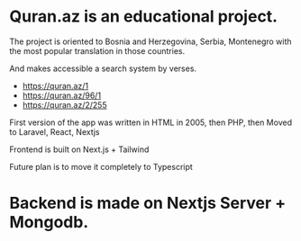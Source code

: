 # Quran.az is an educational project.

The project is oriented to Bosnia and Herzegovina, Serbia, Montenegro with the most popular translation in those countries.

And makes accessible a search system by verses.

- https://quran.az/1
- https://quran.az/96/1
- https://quran.az/2/255

First version of the app was written in HTML in 2005, then PHP, then Moved to Laravel, React, Nextjs

Frontend is built on Next.js + Tailwind

Future plan is to move it completely to Typescript

# Backend is made on Nextjs Server + Mongodb.
